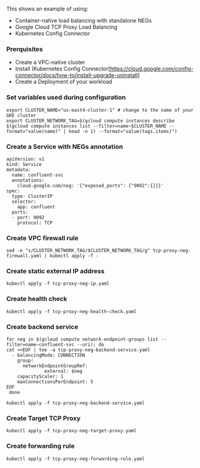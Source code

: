 This shows an example of using:
- Container-native load balancing with standalone NEGs
- Google Cloud TCP Proxy Load Balancing
- Kubernetes Config Connector

### Prerquisites
- Create a VPC-native cluster
- Install (Kubernetes Config Connector[https://cloud.google.com/config-connector/docs/how-to/install-upgrade-uninstall]
- Create a Deployment of your workload


### Set variables used during configuration
```
export CLUSTER_NAME="us-east4-cluster-1" # change to the name of your GKE cluster
export CLUSTER_NETWORK_TAG=$(gcloud compute instances describe $(gcloud compute instances list --filter=name~$CLUSTER_NAME --format="value(name)" | head -n 1) --format="value(tags.items)")
```

### Create a Service with NEGs annotation
```
apiVersion: v1
kind: Service
metadata:
  name: confluent-svc
  annotations:
    cloud.google.com/neg: '{"exposed_ports": {"9092":{}}}'
spec:
  type: ClusterIP
  selector:
    app: confluent
  ports:
  - port: 9092
    protocol: TCP
```

### Create VPC firewall rule
```
sed -e "s/CLUSTER_NETWORK_TAG/$CLUSTER_NETWORK_TAG/g" tcp-proxy-neg-firewall.yaml | kubectl apply -f -
```

### Create static external IP address
```
kubectl apply -f tcp-proxy-neg-ip.yaml
```

### Create health check
```
kubectl apply -f tcp-proxy-neg-health-check.yaml
```

### Create backend service
```
for neg in $(gcloud compute network-endpoint-groups list --filter=name~confluent-svc --uri); do
cat <<EOF | tee -a tcp-proxy-neg-backend-service.yaml
  - balancingMode: CONNECTION
    group:
      networkEndpointGroupRef:
              external: $neg
    capacityScaler: 1
    maxConnectionsPerEndpoint: 5
EOF
 done
```
```
kubectl apply -f tcp-proxy-neg-backend-service.yaml
```

### Create Target TCP Proxy
```
kubectl apply -f tcp-proxy-neg-target-proxy.yaml
```

### Create forwarding rule
```
kubectl apply -f tcp-proxy-neg-forwarding-rule.yaml
```
